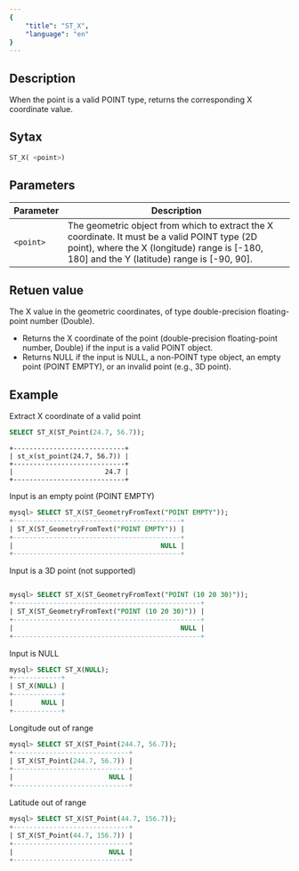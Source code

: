 ```yaml
---
{
    "title": "ST_X",
    "language": "en"
}
---
```


## Description

When the point is a valid POINT type, returns the corresponding X coordinate value.

## Sytax

```sql
ST_X( <point>)
```

## Parameters

| Parameter   | Description       |
|------|----------|
| `<point>` | The geometric object from which to extract the X coordinate. It must be a valid POINT type (2D point), where the X (longitude) range is [-180, 180] and the Y (latitude) range is [-90, 90].|

## Retuen value

The X value in the geometric coordinates, of type double-precision floating-point number (Double).

- Returns the X coordinate of the point (double-precision floating-point number, Double) if the input is a valid POINT object.
- Returns NULL if the input is NULL, a non-POINT type object, an empty point (POINT EMPTY), or an invalid point (e.g., 3D point).

## Example


Extract X coordinate of a valid point

```sql
SELECT ST_X(ST_Point(24.7, 56.7));
```

```text
+----------------------------+
| st_x(st_point(24.7, 56.7)) |
+----------------------------+
|                       24.7 |
+----------------------------+
```

Input is an empty point (POINT EMPTY)

```sql
mysql> SELECT ST_X(ST_GeometryFromText("POINT EMPTY"));
+------------------------------------------+
| ST_X(ST_GeometryFromText("POINT EMPTY")) |
+------------------------------------------+
|                                     NULL |
+------------------------------------------+
```

Input is a 3D point (not supported)

```sql

mysql> SELECT ST_X(ST_GeometryFromText("POINT (10 20 30)"));
+-----------------------------------------------+
| ST_X(ST_GeometryFromText("POINT (10 20 30)")) |
+-----------------------------------------------+
|                                          NULL |
+-----------------------------------------------+
```

Input is NULL

```sql
mysql> SELECT ST_X(NULL);
+------------+
| ST_X(NULL) |
+------------+
|       NULL |
+------------+
```


Longitude out of range

```sql
mysql> SELECT ST_X(ST_Point(244.7, 56.7));
+-----------------------------+
| ST_X(ST_Point(244.7, 56.7)) |
+-----------------------------+
|                        NULL |
+-----------------------------+
```

Latitude out of range

```sql
mysql> SELECT ST_X(ST_Point(44.7, 156.7));
+-----------------------------+
| ST_X(ST_Point(44.7, 156.7)) |
+-----------------------------+
|                        NULL |
+-----------------------------+
```

